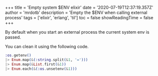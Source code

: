 +++
title = 'Empty system $ENV elixir'
date = '2020-07-19T12:37:19.357Z'
author = 'mrdotb'
description = 'Empty the $ENV when calling external process'
tags = ['elixir', 'erlang', 'til']
toc = false
showReadingTime = false
+++

By default when you start an external process the current system env is passed.

You can clean it using the following code.

```elixir
:os.getenv()
|> Enum.map(&(:string.split(&1, '=')))
|> Enum.map(&List.first(&1))
|> Enum.each(&(:os.unsetenv(&1)))
```
